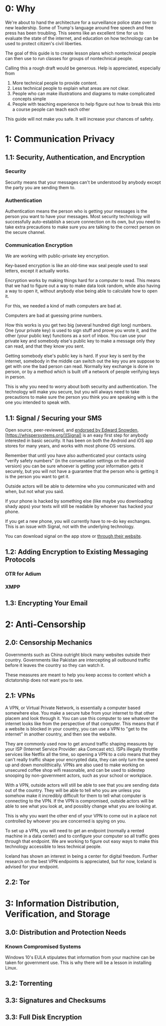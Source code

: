 # 0: Why
We're about to hand the architecture for a surveillance police state over to new leadership. Some of Trump's language around free speech and free press has been troubling. This seems like an excellent time for us to evaluate the state of the internet, and education on how technology can be used to protect citizen's civil liberties.

The goal of this guide is to create lesson plans which nontechnical people can then use to run classes for groups of nontechnical people. 

Calling this a rough draft would be generous. Help is appreciated, especially from 
1. More technical people to provide content.
1. Less technical people to explain what areas are not clear.
1. People who can make illustrations and diagrams to make complicated concepts simple
1. People with teaching experience to help figure out how to break this into a course people can teach each other

This guide will not make you safe. It will increase your chances of safety.

# 1: Communication Privacy

## 1.1: Security, Authentication, and Encryption

### Security
Security means that your messages can't be understood by anybody except the party you are sending them to.

### Authentication
Authentication means the person who is getting your messages is the person you want to have your messages. Most security technology will successfully auto-establish a secure connection on its own, but you need to take extra precautions to make sure you are talking to the correct person on the secure channel.

### Communication Encryption
We are working with public-private key encryption.

Key-based encryption is like an old-time wax seal people used to seal letters, except it actually works.

Encryption works by making things hard for a computer to read. This means that we had to figure out a way to make data look random, while also having a way to open it, without anybody else being able to calculate how to open it.

For this, we needed a kind of math computers are bad at.

Computers are bad at guessing prime numbers.

How this works is you get two big (several hundred digit long) numbers. One (your private key) is used to sign stuff and prove you wrote it, and the other (your public key) functions as a sort of inbox. You can use your private key and somebody else's public key to make a message only they can read, and that they know you sent.

Getting somebody else's public key is hard. If your key is sent by the internet, somebody in the middle can switch out the key you are suppose to get with one the bad person can read. Normally key exchange is done in person, or by a method which is built off a network of people verifying keys in person.

This is why you need to worry about both security and authentication. The technology will make you secure, but you will always need to take precautions to make sure the person you think you are speaking with is the one you intended to speak with.

## 1.1: Signal / Securing your SMS

Open source, peer-reviewed, and [endorsed by Edward Snowden](https://www.youtube.com/watch?v=j_kieJ-Ng2Q), [https://whispersystems.org/](Signal) is an easy first step for anybody interested in basic security. It has been on both the Android and iOS app stores for many years, and works with most phone OS versions.

Remember that until you have also authenticated your contacts using "verify safety numbers" (in the conversation settings on the android version) you can be sure whoever is getting your information gets it securely, but you will not have a guarantee that the person who is getting it is the person you want to get it.

Outside actors will be able to determine who you communicated with and when, but not what you said.

If your phone is hacked by something else (like maybe you downloading shady apps) your texts will still be readable by whoever has hacked your phone.

If you get a new phone, you will currently have to re-do key exchanges. This is an issue with Signal, not with the underlying technology.

You can download signal on the app store or [through their website](https://whispersystems.org/).

## 1.2: Adding Encryption to Existing Messaging Protocols

### OTR for Adium

### XMPP

## 1.3: Encrypting Your Email

# 2: Anti-Censorship

## 2.0: Censorship Mechanics

Governments such as China outright block many websites outside their country. Governments like Pakistan are intercepting all outbound traffic before it leaves the country so they can watch it.

These measures are meant to help you keep access to content which a dictatorship does not want you to see.

## 2.1: VPNs 

A VPN, or Virtual Private Network, is essentially a computer based somewhere else. You make a secure tube from your internet to that other placem and look through it. You can use this computer to see whatever the internet looks like from the perspective of that computer. This means that if a website is blocked in your country, you can use a VPN to "get to the internet" in another country, and then see the website.

They are commonly used now to get around traffic shaping measures by your ISP (Internet Service Provider: aka Comcast etc). ISPs illegally throttle services like Netflix all the time, so opening a VPN to a colo means that they can't really traffic shape your encrypted data, they can only turn the speed up and down monolithically. VPNs are also used to make working on unsecured coffee shop wifi reasonable, and can be used to sidestep snooping by non-government actors, such as your school or workplace.

With a VPN, outside actors will still be able to see that you are sending data out of the country. They will be able to tell who you are unless you somehow make it incredibly difficult for them to tell what computer is connecting to the VPN. If the VPN is compromised, outside actors will be able to see what you look at, and possibly change what you are looking at.

This is why you want the other end of your VPN to come out in a place not controlled by whoever you are concerned is spying on you.

To set up a VPN, you will need to get an endpoint (normally a rented machine in a data center) and to configure your computer so all traffic goes through that endpoint. We are working to figure out easy ways to make this technology accessible to less technical people.

Iceland has shown an interest in being a center for digital freedom. Further research on the best VPN endpoints is appreciated, but for now, Iceland is advised for your endpoint.

## 2.2: Tor

# 3: Information Distribution, Verification, and Storage

## 3.0: Distribution and Protection Needs

### Known Compromised Systems
Windows 10's EULA stipulates that information from your machine can be taken for government use. This is why there will be a lesson in installing Linux.

## 3.2: Torrenting

## 3.3: Signatures and Checksums

## 3.3: Full Disk Encryption
